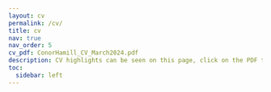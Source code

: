```yaml
---
layout: cv
permalink: /cv/
title: cv
nav: true
nav_order: 5
cv_pdf: ConorHamill_CV_March2024.pdf
description: CV highlights can be seen on this page, click on the PDF to see my full CV.
toc:
  sidebar: left
---
```

